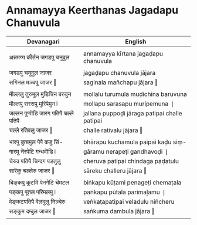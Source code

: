 # Annamayya Keerthanas Jagadapu Chanuvula

| Devanagari | English |
| ------ | ------ |
|  |  |
| अन्नमय्य कीर्तन जगडपु चनुवुल   | annamayya kīrtana jagaḍapu chanuvula   |
|  |  |
| जगडपु चनुवुल जाजर   | jagaḍapu chanuvula jājara   |
| सगिनल मञ्चपु जाजर ‖   | saginala mañchapu jājara ‖   |
|  |  |
| मॊल्ललु तुरुमुल मुडिचिन बरुवुन   | mollalu turumula muḍichina baruvuna   |
| मॊल्लपु सरसपु मुरिपॆमुन ❘   | mollapu sarasapu muripemuna ❘   |
| जल्लन पुप्पॊडि जारग पतिपै चल्ले पतिपै   | jallana puppoḍi jāraga patipai challe patipai   |
| चल्ले रतिवलु जाजर ‖   | challe rativalu jājara ‖   |
|  |  |
| भारपु कुचमुल पैपै कडु सिं-   | bhārapu kuchamula paipai kaḍu siṃ-   |
| गारमु नॆरपेटि गन्धवॊडि ❘   | gāramu nerapeṭi gandhavoḍi ❘   |
| चेरुव पतिपै चिन्दग पडतुलु   | cheruva patipai chindaga paḍatulu   |
| सारॆकु चल्लेरु जाजर ‖   | sāreku challeru jājara ‖   |
|  |  |
| बिङ्कपु कूटमि पॆनगेटि चॆमटल   | biṅkapu kūṭami penageṭi chemaṭala   |
| पङ्कपु पूतल परिमलमु ❘   | paṅkapu pūtala parimaḻamu ❘   |
| वेङ्कटपतिपै वॆलदुलु निञ्चेरु   | veṅkaṭapatipai veladulu niñcheru   |
| सङ्कुम दम्बुल जाजर ‖   | saṅkuma dambula jājara ‖   |
|  |  |
